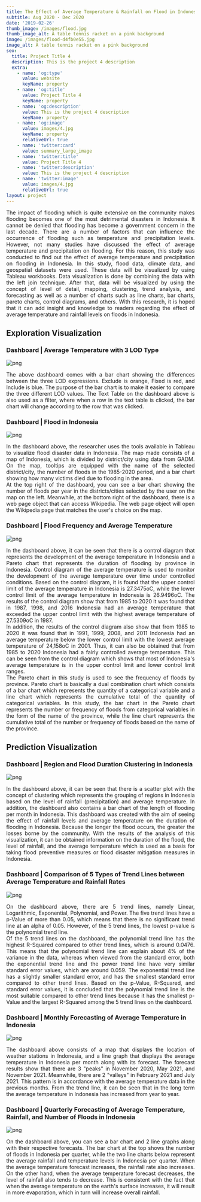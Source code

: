 ```yaml
---
title: The Effect of Average Temperature & Rainfall on Flood in Indonesia
subtitle: Aug 2020 - Dec 2020
date: '2019-02-26'
thumb_image: /images/flood.jpg
thumb_image_alt: A table tennis racket on a pink background
image: /images/flood-d4fb0e55.jpg
image_alt: A table tennis racket on a pink background
seo:
  title: Project Title 4
  description: This is the project 4 description
  extra:
    - name: 'og:type'
      value: website
      keyName: property
    - name: 'og:title'
      value: Project Title 4
      keyName: property
    - name: 'og:description'
      value: This is the project 4 description
      keyName: property
    - name: 'og:image'
      value: images/4.jpg
      keyName: property
      relativeUrl: true
    - name: 'twitter:card'
      value: summary_large_image
    - name: 'twitter:title'
      value: Project Title 4
    - name: 'twitter:description'
      value: This is the project 4 description
    - name: 'twitter:image'
      value: images/4.jpg
      relativeUrl: true
layout: project
---
```

<div align="justify">
The impact of flooding which is quite extensive on the community makes flooding becomes one of the most detrimental disasters in Indonesia. It cannot be denied that flooding has become a government concern in the last decade. There are a number of factors that can influence the occurrence of flooding such as temperature and precipitation levels. However, not many studies have discussed the effect of average temperature and precipitation on flooding. For this reason, this study was conducted to find out the effect of average temperature and precipitation on flooding in Indonesia. In this study, flood data, climate data, and geospatial datasets were used. These data will be visualized by using Tableau workbooks. Data visualization is done by combining the data with the left join technique. After that, data will be visualized by using the concept of level of detail, mapping, clustering, trend analysis, and forecasting as well as a number of charts such as line charts, bar charts, pareto charts, control diagrams, and others. With this research, it is hoped that it can add insight and knowledge to readers regarding the effect of average temperature and rainfall levels on floods in Indonesia.
</div>

## Exploration Visualization

### Dashboard | Average Temperature with 3 LOD Type

![png](/images/Das1.png)
<div align="justify">
The above dashboard comes with a bar chart showing the differences between the three LOD expressions. Exclude is orange, Fixed is red, and Include is blue. The purpose of the bar chart is to make it easier to compare the three different LOD values. The Text Table on the dashboard above is also used as a filter, where when a row in the text table is clicked, the bar chart will change according to the row that was clicked.
</div>

### Dashboard | Flood in Indonesia

![png](/images/Das2.png)

<div align="justify">
In the dashboard above, the researcher uses the tools available in Tableau to visualize flood disaster data in Indonesia. The map made consists of a map of Indonesia, which is divided by district/city using data from GADM. On the map, tooltips are equipped with the name of the selected district/city, the number of floods in the 1985-2020 period, and a bar chart showing how many victims died due to flooding in the area.
<br>
At the top right of the dashboard, you can see a bar chart showing the number of floods per year in the districts/cities selected by the user on the map on the left. Meanwhile, at the bottom right of the dashboard, there is a web page object that can access Wikipedia. The web page object will open the Wikipedia page that matches the user's choice on the map.
</div>

### Dashboard | Flood Frequency and Average Temperature

![png](/images/Das3.png)

<div align="justify">
In the dashboard above, it can be seen that there is a control diagram that represents the development of the average temperature in Indonesia and a Pareto chart that represents the duration of flooding by province in Indonesia. Control diagram of the average temperature is used to monitor the development of the average temperature over time under controlled conditions. Based on the control diagram, it is found that the upper control limit of the average temperature in Indonesia is 27.3475oC, while the lower control limit of the average temperature in Indonesia is 26.9496oC. The results of the control diagram show that from 1985 to 2020 it was found that in 1987, 1998, and 2016 Indonesia had an average temperature that exceeded the upper control limit with the highest average temperature of 27.5309oC in 1987.
<br>
In addition, the results of the control diagram also show that from 1985 to 2020 it was found that in 1991, 1999, 2008, and 2011 Indonesia had an average temperature below the lower control limit with the lowest average temperature of 24,158oC in 2001. Thus, it can also be obtained that from 1985 to 2020 Indonesia had a fairly controlled average temperature. This can be seen from the control diagram which shows that most of Indonesia's average temperature is in the upper control limit and lower control limit ranges.
<br>
The Pareto chart in this study is used to see the frequency of floods by province. Pareto chart is basically a dual combination chart which consists of a bar chart which represents the quantity of a categorical variable and a line chart which represents the cumulative total of the quantity of categorical variables. In this study, the bar chart in the Pareto chart represents the number or frequency of floods from categorical variables in the form of the name of the province, while the line chart represents the cumulative total of the number or frequency of floods based on the name of the province.
</div>

## Prediction Visualization

### Dashboard | Region and Flood Duration Clustering in Indonesia

![png](/images/Das4.png)

<div align="justify">
In the dashboard above, it can be seen that there is a scatter plot with the concept of clustering which represents the grouping of regions in Indonesia based on the level of rainfall (precipitation) and average temperature. In addition, the dashboard also contains a bar chart of the length of flooding per month in Indonesia. This dashboard was created with the aim of seeing the effect of rainfall levels and average temperature on the duration of flooding in Indonesia. Because the longer the flood occurs, the greater the losses borne by the community. With the results of the analysis of this visualization, it can be obtained information on the duration of the flood, the level of rainfall, and the average temperature which is used as a basis for taking flood preventive measures or flood disaster mitigation measures in Indonesia.
</div>

### Dashboard | Comparison of 5 Types of Trend Lines between Average Temperature and Rainfall Rates

![png](/images/Das5-1f9e4bef.png)

<div align="justify">
On the dashboard above, there are 5 trend lines, namely Linear, Logarithmic, Exponential, Polynomial, and Power. The five trend lines have a p-Value of more than 0.05, which means that there is no significant trend line at an alpha of 0.05. However, of the 5 trend lines, the lowest p-value is the polynomial trend line.
<br>
Of the 5 trend lines on the dashboard, the polynomial trend line has the highest R-Squared compared to other trend lines, which is around 0.0476. This means that the polynomial trend line can explain about 4% of the variance in the data, whereas when viewed from the standard error, both the exponential trend line and the power trend line have very similar standard error values, which are around 0.059. The exponential trend line has a slightly smaller standard error, and has the smallest standard error compared to other trend lines. Based on the p-Value, R-Squared, and standard error values, it is concluded that the polynomial trend line is the most suitable compared to other trend lines because it has the smallest p-Value and the largest R-Squared among the 5 trend lines on the dashboard.
</div>

### Dashboard | Monthly Forecasting of Average Temperature in Indonesia

![png](/images/Das6.png)

<div align="justify">
The dashboard above consists of a map that displays the location of weather stations in Indonesia, and a line graph that displays the average temperature in Indonesia per month along with its forecast. The forecast results show that there are 3 "peaks" in November 2020, May 2021, and November 2021. Meanwhile, there are 2 "valleys" in February 2021 and July 2021. This pattern is in accordance with the average temperature data in the previous months. From the trend line, it can be seen that in the long term the average temperature in Indonesia has increased from year to year.
</div>

### Dashboard | Quarterly Forecasting of Average Temperature, Rainfall, and Number of Floods in Indonesia

![png](/images/Das7.png)

<div align="justify">
On the dashboard above, you can see a bar chart and 2 line graphs along with their respective forecasts. The bar chart at the top shows the number of floods in Indonesia per quarter, while the two line charts below represent the average rainfall and temperature levels in Indonesia per quarter. When the average temperature forecast increases, the rainfall rate also increases. On the other hand, when the average temperature forecast decreases, the level of rainfall also tends to decrease. This is consistent with the fact that when the average temperature on the earth's surface increases, it will result in more evaporation, which in turn will increase overall rainfall.
</div>